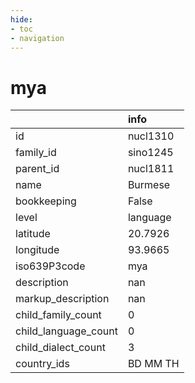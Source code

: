 ```yaml
---
hide:
- toc
- navigation
---
```

# mya
|                      | info     |
|:---------------------|:---------|
| id                   | nucl1310 |
| family_id            | sino1245 |
| parent_id            | nucl1811 |
| name                 | Burmese  |
| bookkeeping          | False    |
| level                | language |
| latitude             | 20.7926  |
| longitude            | 93.9665  |
| iso639P3code         | mya      |
| description          | nan      |
| markup_description   | nan      |
| child_family_count   | 0        |
| child_language_count | 0        |
| child_dialect_count  | 3        |
| country_ids          | BD MM TH |